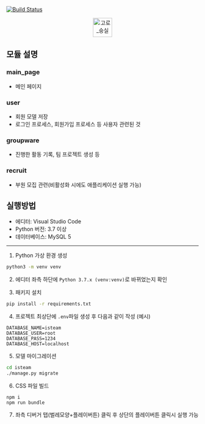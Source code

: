 [![Build Status](https://travis-ci.com/5d-jh/isteam.svg?token=3WQchpJY137XqN7bpXmB&branch=master)](https://travis-ci.com/5d-jh/isteam)

<p align="center">
 <img src="https://user-images.githubusercontent.com/24839897/90855719-383af980-e3bb-11ea-82e3-b28afa9e1531.png" alt="고로_숭실" width="auto" height="50px">
</p>

## 모듈 설명
### main_page
* 메인 페이지

### user
* 회원 모델 저장
* 로그인 프로세스, 회원가입 프로세스 등 사용자 관련된 것

### groupware
* 진행한 활동 기록, 팀 프로젝트 생성 등
 
### recruit
* 부원 모집 관련(비활성화 시에도 애플리케이션 실행 가능)
 
## 실행방법
 * 에디터: Visual Studio Code
 * Python 버전: 3.7 이상
 * 데이터베이스: MySQL 5
 
 ---
 1. Python 가상 환경 생성
```sh
python3 -m venv venv
```

2. 에디터 좌측 하단에 `Python 3.7.x (venv:venv)`로 바뀌었는지 확인

3. 패키지 설치
```sh
pip install -r requirements.txt
```

4. 프로젝트 최상단에 `.env`파일 생성 후 다음과 같이 작성 (예시)
```
DATABASE_NAME=isteam
DATABASE_USER=root
DATABASE_PASS=1234
DATABASE_HOST=localhost
```

5. 모델 마이그레이션
```sh
cd isteam
./manage.py migrate
```

6. CSS 파일 빌드
```
npm i
npm run bundle
```

7. 좌측 디버거 탭(벌레모양+플레이버튼) 클릭 후 상단의 플레이버튼 클릭시 실행 가능
